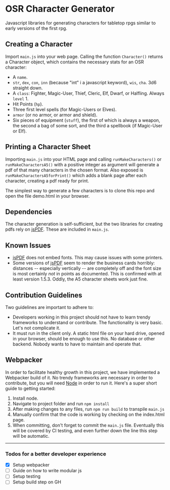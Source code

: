 # OSR Character Generator
Javascript libraries for generating characters for tabletop rpgs similar to early versions of the first rpg.

## Creating a Character

Import `main.js` into your web page. Calling the function `Character()` returns a Character object, which contains the necessary stats for an OSR character:

- A `name`.
- `str`, `dex`, `con`, `inn` (because "int" i a javascript keyword), `wis`, `cha`. 3d6 straight down.
- A `class`: Fighter, Magic-User, Thief, Cleric, Elf, Dwarf, or Halfling. Always `level` 1.
- Hit Points (`hp`).
- Three first level spells (for Magic-Users or Elves).
- `armor` (or no armor, or armor and shield).
- Six pieces of equipment (`stuff`), the first of which is always a weapon, the second a bag of some sort, and the third a spellbook (if Magic-User or Elf).

## Printing a Character Sheet

Importing `main.js` into your HTML page and calling `runMakeCharacters()` or `runMakeCharactersA5()` with a positive integer as argument will generate a pdf of that many characters in the chosen format. Also exposed is `runMakeCharactersA5forPrint()` which adds a blank page after each character, creating a pdf ready for print.

The simplest way to generate a few characters is to clone this repo and open the file demo.html in your browser.

## Dependencies

The character generation is self-sufficient, but the two libraries for creating pdfs rely on [jsPDF][]. These are included in `main.js`.

## Known Issues

- [jsPDF][] does not embed fonts. This may cause issues with some printers.
- Some versions of [jsPDF][] seem to render the business cards horribly: distances -- especially vertically -- are completely off and the font size is most certainly *not* in points as documented. This is confirmed with at least version 1.5.3. Oddly, the A5 character sheets work just fine.

## Contribution Guidelines

Two guidelines are important to adhere to:

- Developers working in this project should not have to learn trendy frameworks to understand or contribute. The functionality is very basic. Let's not complicate it.
- It must run in the client only. A static html file on your hard drive, opened in your browser, should be enough to use this. No database or other backend. Nobody wants to have to maintain and operate that.

## Webpacker

In order to facilitate healthy growth in this project, we have implemented a Webpacker build of it. No trendy frameworks are necessary in order to contribute, but you will need [Node][] in order to run it. Here's a super short guide to getting started:

1. Install node.
1. Navigate to project folder and run `npm install`
1. After making changes to any files, run `npm run build` to transpile `main.js`
1. Manually confirm that the code is working by checking on the index.html page.
1. When committing, don't forget to commit the `main.js` file. Eventually this will be covered by CI testing, and even further down the line this step will be automatic.

---

### Todos for a better developer experience

- [x] Setup webpacker
- [ ] Guide on how to write modular js
- [ ] Setup testing
- [ ] Setup build step on GH

[jsPDF]: https://github.com/MrRio/jsPDF
[Node]: https://nodejs.org/en/